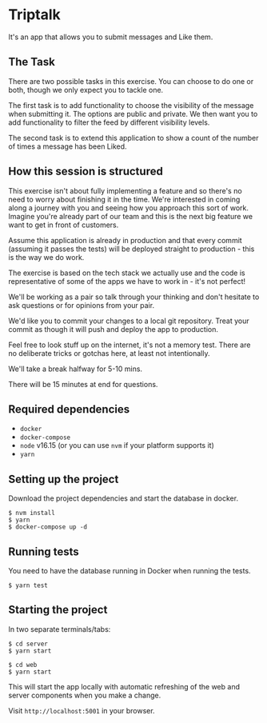 # Triptalk

It's an app that allows you to submit messages and Like them.

## The Task

There are two possible tasks in this exercise. You can choose to do one or both, though we only expect you to tackle one.

The first task is to add functionality to choose the visibility of the message when submitting it. The options are public and private. We then want you to add functionality to filter the feed by different visibility levels.

The second task is to extend this application to show a count of the number of times a message has been Liked.

## How this session is structured

This exercise isn't about fully implementing a feature and so there's no need to worry about finishing it in the time. We're interested in coming along a journey with you and seeing how you approach this sort of work. Imagine you're already part of our team and this is the next big feature we want to get in front of customers.

Assume this application is already in production and that every commit (assuming it passes the tests) will be deployed straight to production - this is the way we do work.

The exercise is based on the tech stack we actually use and the code is representative of some of the apps we have to work in - it's not perfect!

We'll be working as a pair so talk through your thinking and don't hesitate to ask questions or for opinions from your pair.

We'd like you to commit your changes to a local git repository. Treat your commit as though it will push and deploy the app to production.

Feel free to look stuff up on the internet, it's not a memory test. There are no deliberate tricks or gotchas here, at least not intentionally.

We'll take a break halfway for 5-10 mins.

There will be 15 minutes at end for questions.

## Required dependencies
- `docker`
- `docker-compose`
- `node` v16.15 (or you can use `nvm` if your platform supports it)
- `yarn`

## Setting up the project
Download the project dependencies and start the database in docker.
```
$ nvm install
$ yarn
$ docker-compose up -d
```

## Running tests
You need to have the database running in Docker when running the tests.

```
$ yarn test
```

## Starting the project
In two separate terminals/tabs:

```
$ cd server
$ yarn start
```
```
$ cd web
$ yarn start
```

This will start the app locally with automatic refreshing of the web and server components when you make a change.

Visit `http://localhost:5001` in your browser.
